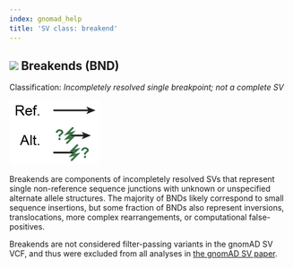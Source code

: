 ```yaml
---
index: gnomad_help  
title: 'SV class: breakend'  
---
```


## ![](https://placehold.it/15/397246/000000?text=+) Breakends (BND)  

Classification: _Incompletely resolved single breakpoint; not a complete SV_

![Breakend (BND)](gnomAD_browser.SV_schematics_BND.png)  

Breakends are components of incompletely resolved SVs that represent single non-reference sequence junctions with unknown or unspecified alternate allele structures. The majority of BNDs likely correspond to small sequence insertions, but some fraction of BNDs also represent inversions, translocations, more complex rearrangements, or computational false-positives.

Breakends are not considered filter-passing variants in the gnomAD SV VCF, and thus were excluded from all analyses in [the gnomAD SV paper](https://broad.io/gnomad_sv).  
